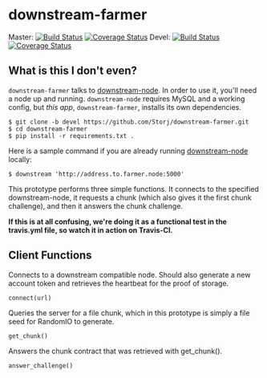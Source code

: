 downstream-farmer
=================

Master: [![Build Status](https://travis-ci.org/Storj/downstream-farmer.svg?branch=master)](https://travis-ci.org/Storj/downstream-farmer)  [![Coverage Status](https://img.shields.io/coveralls/Storj/downstream-farmer.svg)](https://coveralls.io/r/Storj/downstream-farmer?branch=master)
Devel: [![Build Status](https://travis-ci.org/Storj/downstream-farmer.svg?branch=devel)](https://travis-ci.org/Storj/downstream-farmer) [![Coverage Status](https://img.shields.io/coveralls/Storj/downstream-farmer.svg)](https://coveralls.io/r/Storj/downstream-farmer?branch=devel)


## What is this I don't even?

`downstream-farmer` talks to [downstream-node](https://github.com/Storj/downstream-node).  In order to use it, you'll need a node up and running.  `downstream-node` requires MySQL and a working config, but *this app*, `downstream-farmer`, installs its own dependencies.

```
$ git clone -b devel https://github.com/Storj/downstream-farmer.git
$ cd downstream-farmer
$ pip install -r requirements.txt .
```

Here is a sample command if you are already running [downstream-node](https://github.com/Storj/downstream-node) locally:
```
$ downstream 'http://address.to.farmer.node:5000'
```

This prototype performs three simple functions.  It connects to the specified downstream-node, it requests a chunk (which also gives it the first chunk challenge), and then it answers the chunk challenge.

**If this is at all confusing, we're doing it as a functional test in the travis.yml file, so watch it in action on Travis-CI.**


## Client Functions
Connects to a downstream compatible node. Should also generate a new account token and retrieves the heartbeat for the proof of storage.
    
    connect(url)

Queries the server for a file chunk, which in this prototype is simply a file seed for RandomIO to generate.

    get_chunk()

Answers the chunk contract that was retrieved with get_chunk().

    answer_challenge()

